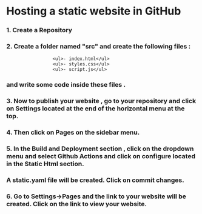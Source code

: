 #  Hosting a static website in GitHub 

### 1. Create a Repository

### 2. Create a folder named "src" and create the following files :
                     <ul>- index.html</ul> 
                     <ul>- styles.css</ul>
                     <ul>- script.js</ul>

 ###    and write some code inside these files .
                        

### 3. Now to publish your website , go to your repository and click on Settings located at the end of the horizontal menu at the top.

### 4. Then click on Pages on the sidebar menu.

### 5. In the Build and Deployment section , click on the dropdown menu and select Github Actions and click on configure located in the Static Html section. 

###    A static.yaml file will be created. Click on commit changes.

### 6. Go to Settings->Pages and the link to your website will be created. Click on the link to view your website.   
